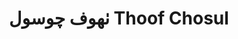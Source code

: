 ---
title: ٺهوف چوسول Thoof Chosul
url: /tthhwf-chwswl-thoof-chosul/
latitude: 27.706
longitude: 68.18
---